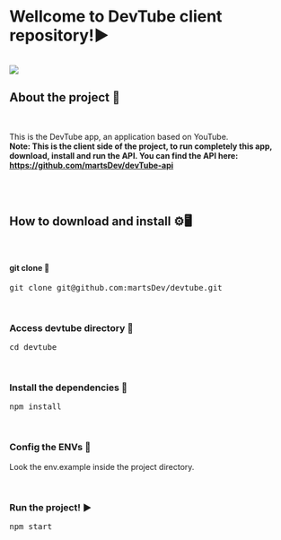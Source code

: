 # Wellcome to DevTube client repository!▶️
<br />

<img src="https://lh3.googleusercontent.com/ys_SeOLdPavrOC0OdsCGKbAF6J1JgaIV6rparrEIXt4zfFKWxVNzBFIqUGvqaq-DvdXuSVGCoVobxf14j9LrqDTYh2PtGyqVc-FAJ4vvdpr6XhQgH4UsjSs9_iRx760Qii-l_PzSQzAmovVY82W_kYvyg2wXrB5tLQLpkfkWAChYPAgnnVRk_zQ6J2WS17DKRi6-M0tSIkjHRLyjO_Dkr6_e58QT13yYRuZrDVJx4Yhl2XO5oCrSt2JfPAdskCwS-juQuoOQ9RES0xIjItfzVgHop8jHw8QegrNuJx_9xGz3IdjCMGDPhG7ABaCTG8NsZnyGLQR7Yhy4Q1aLCQa-5dhQ9PZdcv5Q-nrnOI-MNfIp2tralaSdDWXj4uWRyMh-S2ffmMQfFNz9NfKKqrav7UpcHs-luHZHS5PsRh5QA_P1aV2tqBwcZ2VO_3RBupdcXQzIPWVEZ8YmtIqkkoSZjH_G8nRSzyFEB-pq0UzJYGinlf6xd_dczHDIqX79yWv8RS0J2lQlWGmBDr37Qyy3I9uhYScIFTcr-F6wdHYYmTx8gvrIx0GmDsFFMZdbhB6D9xBDxPDgv8NM4l0KfaS4qOTF5Zd6yoqQgQ1wq1zZWD3ep686Q27HVE7Lit-KYvmYxILJCRVP_gL_EBVlG6BR3kDlXXV79Bz9GapGcSxUWXQ-FXYPiMrucTQ9TPfc3L4D2J0Z9yA8eufju7xxUxCpKICR21t274hUXprB4wiWOeq_nC0jhyMqj7B-EOlDDAMfOaPO81VWXf7xuHtmnpgzmZj-93lYN1IMIUQ=w1640-h924-no?authuser=1" />

<br />

## About the project 📄
<br />

This is the DevTube app, an application based on YouTube.<br />
<b>Note: This is the client side of the project, to run completely this app, download, install and run the API. You can find the API here: <a>https://github.com/martsDev/devTube-api</a></b>

<br />
<br />

## How to download and install ⚙️🖥️
<br />

#### git clone 🔽

<pre>
git clone git@github.com:martsDev/devtube.git
</pre>

<br />

### Access devtube directory 📂

<pre>
cd devtube
</pre>

<br />

### Install the dependencies 🔧

<pre>
npm install
</pre>

<br />

### Config the ENVs 🔧
Look the env.example inside the project directory.

<br />

### Run the project! ▶️

<pre>
npm start
</pre>

